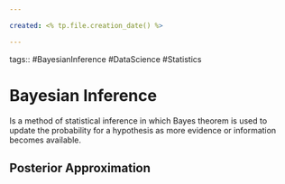 ```yaml
---

created: <% tp.file.creation_date() %>

---
```

tags:: #BayesianInference #DataScience #Statistics 

# Bayesian Inference

Is a method of statistical inference in which Bayes theorem is used to update the probability for a hypothesis as more evidence or information becomes available.

## Posterior Approximation
